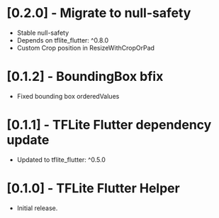 # [0.2.0] - Migrate to null-safety
* Stable null-safety
* Depends on tflite_flutter: ^0.8.0
* Custom Crop position in ResizeWithCropOrPad

# [0.1.2] - BoundingBox bfix

* Fixed bounding box orderedValues

# [0.1.1] - TFLite Flutter dependency update

* Updated to tflite_flutter: ^0.5.0

# [0.1.0] - TFLite Flutter Helper

* Initial release.

